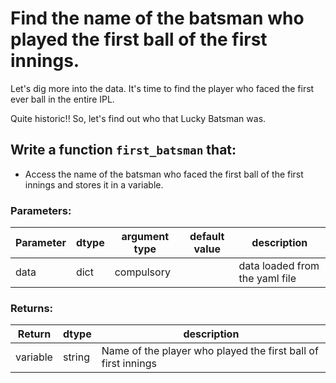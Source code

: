 # Find the name of the batsman who played the first ball of the first innings.

Let's dig more into the data.
It's time to find the player who faced the first ever ball in the entire IPL.

Quite historic!!
So, let's find out who that Lucky Batsman was.

## Write a function `first_batsman` that:
* Access the name of the batsman who faced the first ball of the first innings and stores it in a variable.

### Parameters:
| Parameter | dtype | argument type | default value | description |
| --- | --- | --- | --- | --- |
| data | dict | compulsory |  | data loaded from the yaml file |

### Returns:
| Return | dtype | description |
| --- | --- | --- |
| variable | string |Name of the player who played the first ball of first innings|



